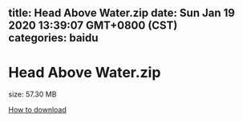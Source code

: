 
title: Head Above Water.zip
date: Sun Jan 19 2020 13:39:07 GMT+0800 (CST)    
categories: baidu
---

# Head Above Water.zip
size: 57.30 MB
 
 

[How to download](https://bpcam.bemobtrk.com/go/2ceec3aa-1ca2-46d6-b9ff-aaa5c184517c?jno=1722)